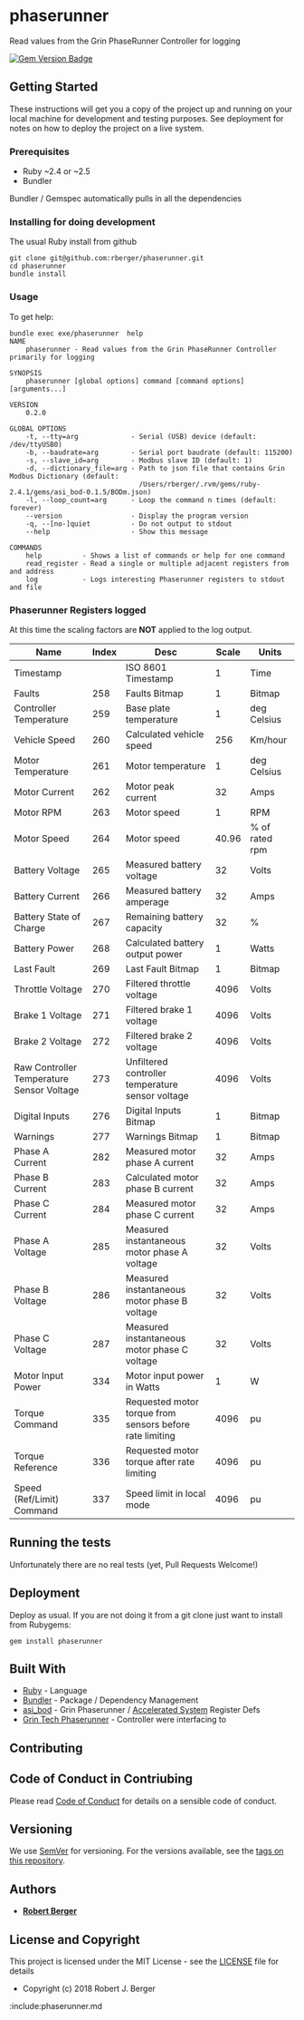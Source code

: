 # phaserunner 

Read values from the Grin PhaseRunner Controller for logging

[![Gem Version Badge](https://badge.fury.io/rb/phaserunner.svg)](https://badge.fury.io/rb/phaserunner)

## Getting Started

These instructions will get you a copy of the project up and running on your local machine for development and testing purposes. See deployment for notes on how to deploy the project on a live system.

### Prerequisites

* Ruby ~2.4 or ~2.5
* Bundler

Bundler / Gemspec automatically pulls in all the dependencies

### Installing for doing development

The usual Ruby install from github

```
git clone git@github.com:rberger/phaserunner.git
cd phaserunner
bundle install
```

### Usage

To get help:

```
bundle exec exe/phaserunner  help
NAME
    phaserunner - Read values from the Grin PhaseRunner Controller primarily for logging

SYNOPSIS
    phaserunner [global options] command [command options] [arguments...]

VERSION
    0.2.0

GLOBAL OPTIONS
    -t, --tty=arg             - Serial (USB) device (default: /dev/ttyUSB0)
    -b, --baudrate=arg        - Serial port baudrate (default: 115200)
    -s, --slave_id=arg        - Modbus slave ID (default: 1)
    -d, --dictionary_file=arg - Path to json file that contains Grin Modbus Dictionary (default:
                                /Users/rberger/.rvm/gems/ruby-2.4.1/gems/asi_bod-0.1.5/BODm.json)
    -l, --loop_count=arg      - Loop the command n times (default: forever)
    --version                 - Display the program version
    -q, --[no-]quiet          - Do not output to stdout
    --help                    - Show this message

COMMANDS
    help          - Shows a list of commands or help for one command
    read_register - Read a single or multiple adjacent registers from and address
    log           - Logs interesting Phaserunner registers to stdout and file
```

### Phaserunner Registers logged

At this time the scaling factors are __NOT__ applied to the log output. 

|Name|Index|Desc|Scale|Units|
|---|---|---|---|---|
|Timestamp | | ISO 8601 Timestamp| 1  | Time |
|Faults| 258 | Faults Bitmap|1|Bitmap
|Controller Temperature|259|Base plate temperature|1|deg Celsius|
|Vehicle Speed|260|Calculated vehicle speed|256|Km/hour|
|Motor Temperature|261|Motor temperature |1|deg Celsius|
|Motor Current|262|Motor peak current |32|Amps|
|Motor RPM|263|Motor speed |1|RPM|
|Motor Speed|264|Motor speed|40.96|% of rated rpm|
|Battery Voltage|265|Measured battery voltage|32|Volts|
|Battery Current|266|Measured battery amperage|32|Amps|
|Battery State of Charge|267|Remaining battery capacity|32|%|
|Battery Power|268|Calculated battery output power|1|Watts|
|Last Fault|269|Last Fault Bitmap|1|Bitmap|
|Throttle Voltage|270|Filtered throttle voltage|4096|Volts|
|Brake 1 Voltage|271|Filtered brake 1 voltage|4096|Volts|
|Brake 2 Voltage|272|Filtered brake 2 voltage|4096|Volts|
|Raw Controller Temperature Sensor Voltage|273|Unfiltered controller temperature sensor voltage|4096|Volts|
|Digital Inputs|276|Digital Inputs Bitmap|1|Bitmap|
|Warnings|277|Warnings Bitmap|1|Bitmap|
|Phase A Current|282|Measured motor phase A current|32|Amps|
|Phase B Current|283|Calculated motor phase B current|32|Amps|
|Phase C Current|284|Measured motor phase C current|32|Amps|
|Phase A Voltage|285|Measured instantaneous motor phase A voltage|32|Volts|
|Phase B Voltage|286|Measured instantaneous motor phase B voltage|32|Volts|
|Phase C Voltage|287|Measured instantaneous motor phase C voltage|32|Volts|
|Motor Input Power|334|Motor input power in Watts|1|W|
|Torque Command|335|Requested motor torque from sensors before rate limiting|4096|pu|
|Torque Reference|336|Requested motor torque after rate limiting|4096|pu|
|Speed (Ref/Limit) Command|337|Speed limit in local mode|4096|pu|

## Running the tests

Unfortunately there are no real tests (yet, Pull Requests Welcome!)

## Deployment

Deploy as usual. If you are not doing it from a git clone just want to install from Rubygems:

```
gem install phaserunner
```

## Built With

* [Ruby](https://www.ruby-lang.org/) - Language
* [Bundler](http://bundler.io) - Package / Dependency Management
* [asi_bod](https://rubygems.org/gems/asi_bod) - Grin Phaserunner / [Accelerated System](http://accelerated-systems.com) Register Defs
* [Grin Tech Phaserunner](http://www.ebikes.ca/product-info/phaserunner.html) - Controller were interfacing to

## Contributing

## Code of Conduct in Contriubing

Please read [Code of Conduct](CODE_OF_CONDUCT.md) for details on a sensible code of conduct.

## Versioning

We use [SemVer](http://semver.org/) for versioning. For the versions available, see the [tags on this repository](https://github.com/rberger/phaserunner/tags). 

## Authors

* **[Robert Berger](https://github.com/rberger)**

## License and Copyright

This project is licensed under the MIT License - see the [LICENSE](LICENSE.txt) file for details

* Copyright (c) 2018 Robert J. Berger


:include:phaserunner.md
